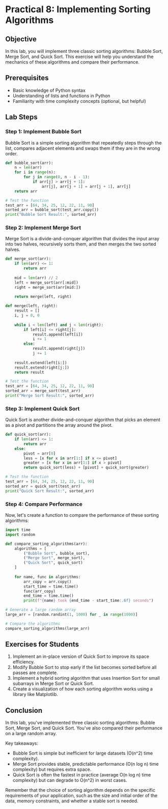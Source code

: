 # Practical 8: Implementing Sorting Algorithms

## Objective
In this lab, you will implement three classic sorting algorithms: Bubble Sort, Merge Sort, and Quick Sort. This exercise will help you understand the mechanics of these algorithms and compare their performance.

## Prerequisites
- Basic knowledge of Python syntax
- Understanding of lists and functions in Python
- Familiarity with time complexity concepts (optional, but helpful)

## Lab Steps

### Step 1: Implement Bubble Sort

Bubble Sort is a simple sorting algorithm that repeatedly steps through the list, compares adjacent elements and swaps them if they are in the wrong order.

```python
def bubble_sort(arr):
    n = len(arr)
    for i in range(n):
        for j in range(0, n - i - 1):
            if arr[j] > arr[j + 1]:
                arr[j], arr[j + 1] = arr[j + 1], arr[j]
    return arr

# Test the function
test_arr = [64, 34, 25, 12, 22, 11, 90]
sorted_arr = bubble_sort(test_arr.copy())
print("Bubble Sort Result:", sorted_arr)
```

### Step 2: Implement Merge Sort

Merge Sort is a divide-and-conquer algorithm that divides the input array into two halves, recursively sorts them, and then merges the two sorted halves.

```python
def merge_sort(arr):
    if len(arr) <= 1:
        return arr
    
    mid = len(arr) // 2
    left = merge_sort(arr[:mid])
    right = merge_sort(arr[mid:])
    
    return merge(left, right)

def merge(left, right):
    result = []
    i, j = 0, 0
    
    while i < len(left) and j < len(right):
        if left[i] <= right[j]:
            result.append(left[i])
            i += 1
        else:
            result.append(right[j])
            j += 1
    
    result.extend(left[i:])
    result.extend(right[j:])
    return result

# Test the function
test_arr = [64, 34, 25, 12, 22, 11, 90]
sorted_arr = merge_sort(test_arr)
print("Merge Sort Result:", sorted_arr)
```

### Step 3: Implement Quick Sort

Quick Sort is another divide-and-conquer algorithm that picks an element as a pivot and partitions the array around the pivot.

```python
def quick_sort(arr):
    if len(arr) <= 1:
        return arr
    else:
        pivot = arr[0]
        less = [x for x in arr[1:] if x <= pivot]
        greater = [x for x in arr[1:] if x > pivot]
        return quick_sort(less) + [pivot] + quick_sort(greater)

# Test the function
test_arr = [64, 34, 25, 12, 22, 11, 90]
sorted_arr = quick_sort(test_arr)
print("Quick Sort Result:", sorted_arr)
```

### Step 4: Compare Performance

Now, let's create a function to compare the performance of these sorting algorithms:

```python
import time
import random

def compare_sorting_algorithms(arr):
    algorithms = [
        ("Bubble Sort", bubble_sort),
        ("Merge Sort", merge_sort),
        ("Quick Sort", quick_sort)
    ]
    
    for name, func in algorithms:
        arr_copy = arr.copy()
        start_time = time.time()
        func(arr_copy)
        end_time = time.time()
        print(f"{name} took {end_time - start_time:.6f} seconds")

# Generate a large random array
large_arr = [random.randint(1, 1000) for _ in range(1000)]

# Compare the algorithms
compare_sorting_algorithms(large_arr)
```

## Exercises for Students

1. Implement an in-place version of Quick Sort to improve its space efficiency.
2. Modify Bubble Sort to stop early if the list becomes sorted before all passes are complete.
3. Implement a hybrid sorting algorithm that uses Insertion Sort for small subarrays in Merge Sort or Quick Sort.
4. Create a visualization of how each sorting algorithm works using a library like Matplotlib.

## Conclusion

In this lab, you've implemented three classic sorting algorithms: Bubble Sort, Merge Sort, and Quick Sort. You've also compared their performance on a large random array. 

Key takeaways:
- Bubble Sort is simple but inefficient for large datasets (O(n^2) time complexity).
- Merge Sort provides stable, predictable performance (O(n log n) time complexity) but requires extra space.
- Quick Sort is often the fastest in practice (average O(n log n) time complexity) but can degrade to O(n^2) in worst cases.

Remember that the choice of sorting algorithm depends on the specific requirements of your application, such as the size and initial order of the data, memory constraints, and whether a stable sort is needed.

